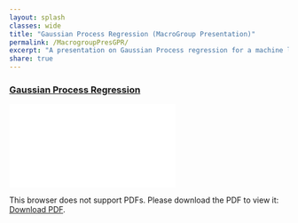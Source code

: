 ```yaml
---
layout: splash
classes: wide
title: "Gaussian Process Regression (MacroGroup Presentation)"
permalink: /MacrogroupPresGPR/
excerpt: "A presentation on Gaussian Process regression for a machine learning workshop as part of the University of Oregon's Macrogroup."
share: true
---
```


### [Gaussian Process Regression ](/images/GPR.pdf)

<html>
<body>
<object data="/images/GPR.pdf" type="application/pdf" width="700px" height="700px">
    <embed src="/images/GPR.pdf" type="application/pdf">
        <p>This browser does not support PDFs. Please download the PDF to view it: <a href="/images/GPR.pdf">Download PDF</a>.</p>
    </embed>
</object>
</body>
</html>

